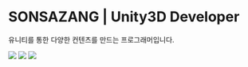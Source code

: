 # SONSAZANG | Unity3D Developer
유니티를 통한 다양한 컨텐츠를 만드는 프로그래머입니다.

<a href="https://sonsazang.tistory.com/" target="_blank"><img src="https://img.shields.io/badge/BLOG-000000?style=flat-square&logo=Telegraph&logoColor=FAFAFA"/></a>
<a href="https://sonsazang.notion.site/4d43a5971a754ec4a021de9d35a588bd" target="_blank"><img src="https://img.shields.io/badge/Portfolio-5F5F5F?style=flat-square&logo=Notion&logoColor=FFFFFF"/></a>
<a href="mailto:﻿kekekee257@gmail.com" target="_blank"><img src="https://img.shields.io/badge/kekekee257@gmail.com-c71610?style=flat-square&logo=Gmail&logoColor=FFFFFF"/></a>
